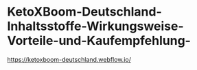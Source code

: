 # KetoXBoom-Deutschland-Inhaltsstoffe-Wirkungsweise-Vorteile-und-Kaufempfehlung-
https://ketoxboom-deutschland.webflow.io/
